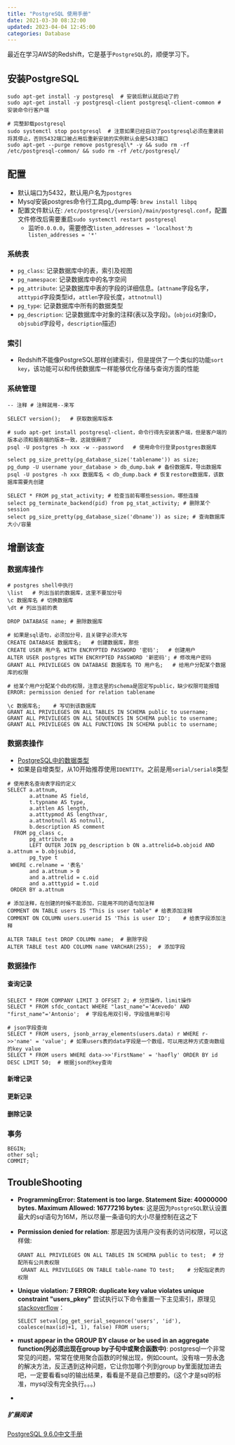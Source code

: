 ```yaml
---
title: "PostgreSQL 使用手册"
date: 2021-03-30 08:32:00
updated: 2023-04-04 12:45:00
categories: Database
---
```


最近在学习AWS的Redshift，它是基于`PostgreSQL`的，顺便学习下。

## 安装PostgreSQL

```shell
sudo apt-get install -y postgresql	# 安装后默认就启动了的
sudo apt-get install -y postgresql-client postgresql-client-common # 安装命令行客户端

# 完整卸载postgresql
sudo systemctl stop postgresql 	# 注意如果已经启动了postgresql必须在重装前将其停止，否则5432端口被占用后重新安装的实例默认会是5433端口
sudo apt-get --purge remove postgresql\* -y && sudo rm -rf /etc/postgresql-common/ && sudo rm -rf /etc/postgresql/
```

## 配置

- 默认端口为5432，默认用户名为`postgres`
- Mysql安装postgres命令行工具pg_dump等: `brew install libpq`
- 配置文件默认在: `/etc/postgresql/{version}/main/postgresql.conf`，配置文件修改后需要重启`sudo systemctl restart postgresql`
  - 监听`0.0.0.0`，需要修改`listen_addresses = 'localhost'为listen_addresses = '*'`


### 系统表

- `pg_class`: 记录数据库中的表，索引及视图
- `pg_namespace`: 记录数据库中的名字空间
- `pg_attribute`: 记录数据库中表的字段的详细信息。(`attname`字段名字，`atttypid`字段类型id，`attlen`字段长度，`attnotnull`)
- `pg_type`: 记录数据库中所有的数据类型
- `pg_description`: 记录数据库中对象的注释(表以及字段)。(`objoid`对象ID，`objsubid`字段号，`description`描述)

<!--more-->

### 索引

- Redshift不能像PostgreSQL那样创建索引，但是提供了一个类似的功能`sort key`，该功能可以和传统数据库一样能够优化存储与查询方面的性能

### 系统管理

```shell
-- 注释 # 注释就用--来写

SELECT version();	# 获取数据库版本

# sudo apt-get install postgresql-client，命令行得先安装客户端，但是客户端的版本必须和服务端的版本一致，这就很麻烦了
psql -U postgres -h xxx -w --password	# 使用命令行登录postgres数据库

select pg_size_pretty(pg_database_size('tablename')) as size;
pg_dump -U username your_database > db_dump.bak	# 备份数据库，导出数据库
psql -U postgres -h xxx 数据库名 < db_dump.back # 恢复restore数据库，该数据库需要先创建

SELECT * FROM pg_stat_activity;	# 检查当前有哪些session，哪些连接
select pg_terminate_backend(pid) from pg_stat_activity; # 删除某个session
select pg_size_pretty(pg_database_size('dbname')) as size; # 查询数据库大小/容量
```

## 增删该查

### 数据库操作

```shell
# postgres shell中执行
\list	# 列出当前的数据库，这里不要加分号
\c 数据库名 # 切换数据库
\dt	# 列出当前的表

DROP DATABASE name; # 删除数据库

# 如果是sql语句，必须加分号，且关键字必须大写
CREATE DATABASE 数据库名;	# 创建数据库，那些
CREATE USER 用户名 WITH ENCRYPTED PASSWORD '密码';	# 创建用户
ALTER USER postgres WITH ENCRYPTED PASSWORD '新密码'; # 修改用户密码
GRANT ALL PRIVILEGES ON DATABASE 数据库名 TO 用户名;	# 给用户分配某个数据库的权限

# 给某个用户分配某个db的权限，注意这里的schema是固定写public，缺少权限可能报错ERROR: permission denied for relation tablename

\c 数据库名;	# 写切到该数据库
GRANT ALL PRIVILEGES ON ALL TABLES IN SCHEMA public to username;
GRANT ALL PRIVILEGES ON ALL SEQUENCES IN SCHEMA public to username;
GRANT ALL PRIVILEGES ON ALL FUNCTIONS IN SCHEMA public to username;
```

### 数据表操作

- [PostgreSQL中的数据类型](http://patchouli-know.com/2016/12/15/data-types-in-postgresql/)
- 如果是自增类型，从10开始推荐使用`IDENTITY`。之前是用`serial/serial8`类型

```mysql
# 使用表名查询表字段的定义
SELECT a.attnum,
       a.attname AS field,
       t.typname AS type,
       a.attlen AS length,
       a.atttypmod AS lengthvar,
       a.attnotnull AS notnull,
       b.description AS comment
  FROM pg_class c,
       pg_attribute a
       LEFT OUTER JOIN pg_description b ON a.attrelid=b.objoid AND a.attnum = b.objsubid,
       pg_type t
 WHERE c.relname = '表名'
       and a.attnum > 0
       and a.attrelid = c.oid
       and a.atttypid = t.oid
 ORDER BY a.attnum
 
# 添加注释，在创建的时候不能添加，只能用不同的语句加注释
COMMENT ON TABLE users IS "This is user table" # 给表添加注释
COMMENT ON COLUMN users.userid IS 'This is user ID';	# 给表字段添加注释

ALTER TABLE test DROP COLUMN name;	# 删除字段
ALTER TABLE test ADD COLUMN name VARCHAR(255);	# 添加字段
```

### 数据操作

#### 查询记录

```mysql
SELECT * FROM COMPANY LIMIT 3 OFFSET 2;	# 分页操作，limit操作
SELECT * FROM sfdc_contact WHERE "last_name"='Acevedo' AND "first_name"='Antonio';	# 字段名用双引号，字段值用单引号

# json字段查询
SELECT * FROM users, jsonb_array_elements(users.data) r WHERE r->>'name' = 'value';	# 如果users表的data字段是一个数组，可以用这种方式查询数组的key value
SELECT * FROM users WHERE data->>'FirstName' = 'haofly' ORDER BY id DESC LIMIT 50;	# 根据json的key查询
```

#### 新增记录

#### 更新记录

#### 删除记录

### 事务

```mysql
BEGIN;
other sql;
COMMIT;
```

## TroubleShooting

- **ProgrammingError: Statement is too large. Statement Size: 40000000 bytes. Maximum Allowed: 16777216 bytes**: 这是因为`PostgreSQL`默认设置最大的sql语句为16M，所以尽量一条语句的大小尽量控制在这之下

- **Permission denied for relation**: 那是因为该用户没有表的访问权限，可以这样做:

  ```mysql
  GRANT ALL PRIVILEGES ON ALL TABLES IN SCHEMA public to test;	# 分配所有公共表权限
   GRANT ALL PRIVILEGES ON TABLE table-name TO test;	# 分配指定表的权限
  ```

- **Unique violation: 7 ERROR: duplicate key value violates unique constraint "users_pkey"**
  尝试执行以下命令重置一下主见索引，原理见[stackoverflow](https://stackoverflow.com/questions/37970743/postgresql-unique-violation-7-error-duplicate-key-value-violates-unique-const)：

  ```shell
  SELECT setval(pg_get_serial_sequence('users', 'id'), coalesce(max(id)+1, 1), false) FROM users;
  ```

- **must appear in the GROUP BY clause or be used in an aggregate function(列必须出现在group by子句中或聚合函数中)**: postgresql一个非常常见的问题，常常在使用聚合函数的时候出现，例如count。没有啥一劳永逸的解决方法，反正遇到这种问题，它让你加哪个列到group by里面就加进去吧，一定要看看sql的输出结果，看看是不是自己想要的。(这个才是sql的标准，mysql没有完全执行。。。)

- 

##### 扩展阅读

[PostgreSQL 9.6.0中文手册](http://www.postgres.cn/docs/9.6/index.html)